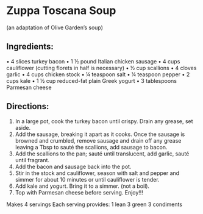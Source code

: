 # Zuppa Toscana Soup
(an adaptation of Olive Garden’s soup)

## Ingredients:
• 4 slices turkey bacon
• 1 ½ pound Italian chicken sausage
• 4 cups cauliflower (cutting florets in half is necessary)
• ½ cup scallions
• 4 cloves garlic
• 4 cups chicken stock
• ¼ teaspoon salt
• ¼ teaspoon pepper
• 2 cups kale
• 1 ½ cup reduced-fat plain Greek yogurt
• 3 tablespoons Parmesan cheese

## Directions:
1. In a large pot, cook the turkey bacon until crispy. Drain any grease, set aside. 
2. Add the sausage, breaking it apart as it cooks. Once the sausage is browned and crumbled, remove sausage and drain off any grease leaving a Tbsp to sauté the scallions, add sausage to bacon.
3. Add the scallions to the pan; sauté until translucent, add garlic, sauté until fragrant. 
4. Add the bacon and sausage back into the pot. 
5. Stir in the stock and cauliflower, season with salt and pepper and simmer for about 10 minutes or until cauliflower is tender.
6. Add kale and yogurt. Bring it to a simmer. (not a boil). 
7. Top with Parmesan cheese before serving. Enjoy!!! 

Makes 4 servings
Each serving provides:
1 lean
3 green
3 condiments
